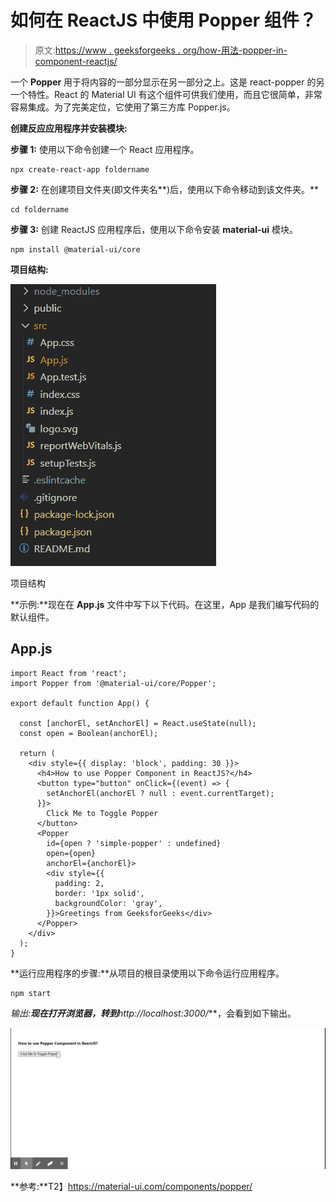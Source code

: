 # 如何在 ReactJS 中使用 Popper 组件？

> 原文:[https://www . geeksforgeeks . org/how-用法-popper-in-component-reactjs/](https://www.geeksforgeeks.org/how-to-use-popper-component-in-reactjs/)

一个 **Popper** 用于将内容的一部分显示在另一部分之上。这是 react-popper 的另一个特性。React 的 Material UI 有这个组件可供我们使用，而且它很简单，非常容易集成。为了完美定位，它使用了第三方库 Popper.js。

**创建反应应用程序并安装模块:**

**步骤 1:** 使用以下命令创建一个 React 应用程序。

```
npx create-react-app foldername
```

**步骤 2:** 在创建项目文件夹(即文件夹名**)后，使用以下命令移动到该文件夹。**

```
cd foldername
```

**步骤 3:** 创建 ReactJS 应用程序后，使用以下命令安装 **material-ui** 模块。

```
npm install @material-ui/core
```

**项目结构:**

![](img/f04ae0d8b722a9fff0bd9bd138b29c23.png)

项目结构

**示例:**现在在 **App.js** 文件中写下以下代码。在这里，App 是我们编写代码的默认组件。

## App.js

```
import React from 'react';
import Popper from '@material-ui/core/Popper';

export default function App() {

  const [anchorEl, setAnchorEl] = React.useState(null);
  const open = Boolean(anchorEl);

  return (
    <div style={{ display: 'block', padding: 30 }}>
      <h4>How to use Popper Component in ReactJS?</h4>
      <button type="button" onClick={(event) => {
        setAnchorEl(anchorEl ? null : event.currentTarget);
      }}>
        Click Me to Toggle Popper
      </button>
      <Popper
        id={open ? 'simple-popper' : undefined}
        open={open}
        anchorEl={anchorEl}>
        <div style={{
          padding: 2,
          border: '1px solid',
          backgroundColor: 'gray',
        }}>Greetings from GeeksforGeeks</div>
      </Popper>
    </div>
  );
}
```

**运行应用程序的步骤:**从项目的根目录使用以下命令运行应用程序。

```
npm start
```

**输出:**现在打开浏览器，转到***http://localhost:3000/***，会看到如下输出。

![](img/242067ced83cec926a6beafdfab4397b.png)

**参考:**T2】https://material-ui.com/components/popper/